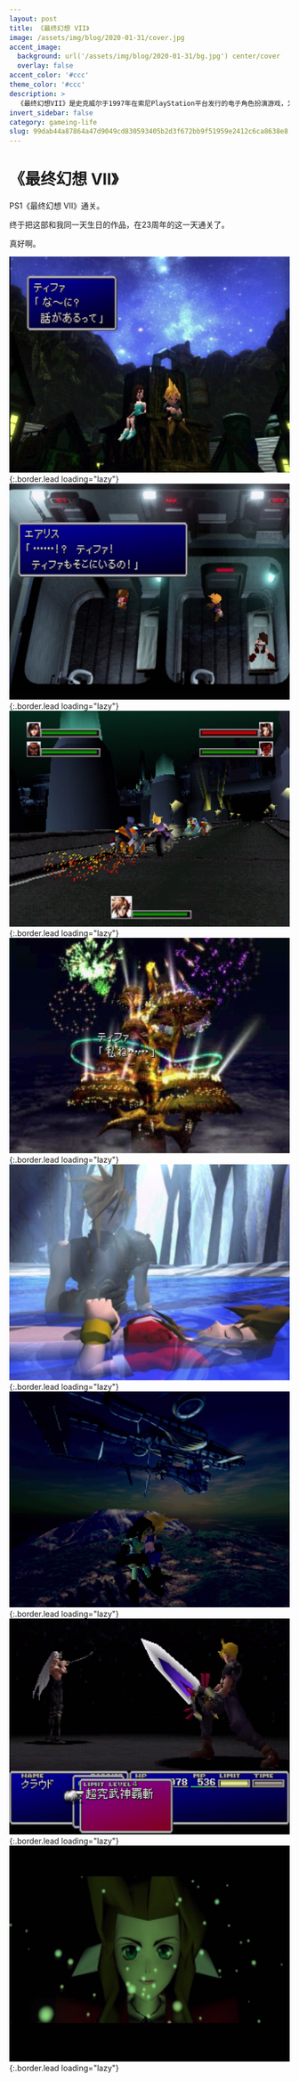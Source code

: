 ```yaml
---
layout: post
title: 《最终幻想 VII》
image: /assets/img/blog/2020-01-31/cover.jpg
accent_image: 
  background: url('/assets/img/blog/2020-01-31/bg.jpg') center/cover
  overlay: false
accent_color: '#ccc'
theme_color: '#ccc'
description: >
  《最终幻想VII》是史克威尔于1997年在索尼PlayStation平台发行的电子角色扮演游戏，为最终幻想系列第七部本传，本作亦有多个平台的移植版本。游戏是系列首款使用3D运算的作品，其使用即时运算角色和预先渲染的背景。
invert_sidebar: false
category: gameing-life
slug: 99dab44a87864a47d9049cd830593405b2d3f672bb9f51959e2412c6ca8638e8
---
```


# 《最终幻想 VII》

PS1《最终幻想 VII》通关。

终于把这部和我同一天生日的作品，在23周年的这一天通关了。

真好啊。 

![](/assets/img/blog/2020-01-31/1.jpg){:.border.lead loading="lazy"}
![](/assets/img/blog/2020-01-31/2.jpg){:.border.lead loading="lazy"}
![](/assets/img/blog/2020-01-31/3.jpg){:.border.lead loading="lazy"}
![](/assets/img/blog/2020-01-31/4.jpg){:.border.lead loading="lazy"}
![](/assets/img/blog/2020-01-31/5.jpg){:.border.lead loading="lazy"}
![](/assets/img/blog/2020-01-31/6.jpg){:.border.lead loading="lazy"}
![](/assets/img/blog/2020-01-31/7.jpg){:.border.lead loading="lazy"}
![](/assets/img/blog/2020-01-31/8.jpg){:.border.lead loading="lazy"}